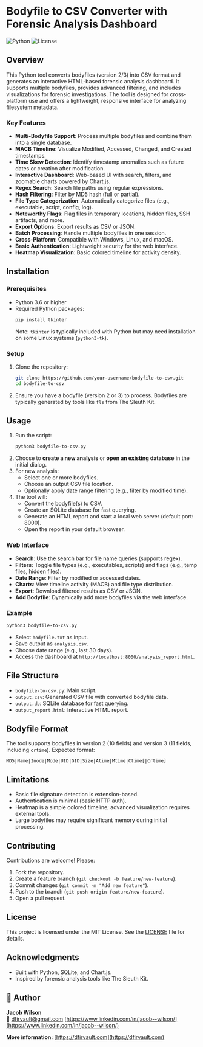 # Bodyfile to CSV Converter with Forensic Analysis Dashboard

![Python](https://img.shields.io/badge/python-3.6+-blue.svg)
![License](https://img.shields.io/badge/license-MIT-green.svg)

## Overview

This Python tool converts bodyfiles (version 2/3) into CSV format and generates an interactive HTML-based forensic analysis dashboard. It supports multiple bodyfiles, provides advanced filtering, and includes visualizations for forensic investigations. The tool is designed for cross-platform use and offers a lightweight, responsive interface for analyzing filesystem metadata.

### Key Features
- **Multi-Bodyfile Support**: Process multiple bodyfiles and combine them into a single database.
- **MACB Timeline**: Visualize Modified, Accessed, Changed, and Created timestamps.
- **Time Skew Detection**: Identify timestamp anomalies such as future dates or creation after modification.
- **Interactive Dashboard**: Web-based UI with search, filters, and zoomable charts powered by Chart.js.
- **Regex Search**: Search file paths using regular expressions.
- **Hash Filtering**: Filter by MD5 hash (full or partial).
- **File Type Categorization**: Automatically categorize files (e.g., executable, script, config, log).
- **Noteworthy Flags**: Flag files in temporary locations, hidden files, SSH artifacts, and more.
- **Export Options**: Export results as CSV or JSON.
- **Batch Processing**: Handle multiple bodyfiles in one session.
- **Cross-Platform**: Compatible with Windows, Linux, and macOS.
- **Basic Authentication**: Lightweight security for the web interface.
- **Heatmap Visualization**: Basic colored timeline for activity density.

## Installation

### Prerequisites
- Python 3.6 or higher
- Required Python packages:
  ```bash
  pip install tkinter
  ```
  Note: `tkinter` is typically included with Python but may need installation on some Linux systems (`python3-tk`).

### Setup
1. Clone the repository:
   ```bash
   git clone https://github.com/your-username/bodyfile-to-csv.git
   cd bodyfile-to-csv
   ```
2. Ensure you have a bodyfile (version 2 or 3) to process. Bodyfiles are typically generated by tools like `fls` from The Sleuth Kit.

## Usage

1. Run the script:
   ```bash
   python3 bodyfile-to-csv.py
   ```
2. Choose to **create a new analysis** or **open an existing database** in the initial dialog.
3. For new analysis:
   - Select one or more bodyfiles.
   - Choose an output CSV file location.
   - Optionally apply date range filtering (e.g., filter by modified time).
4. The tool will:
   - Convert the bodyfile(s) to CSV.
   - Create an SQLite database for fast querying.
   - Generate an HTML report and start a local web server (default port: 8000).
   - Open the report in your default browser.

### Web Interface
- **Search**: Use the search bar for file name queries (supports regex).
- **Filters**: Toggle file types (e.g., executables, scripts) and flags (e.g., temp files, hidden files).
- **Date Range**: Filter by modified or accessed dates.
- **Charts**: View timeline activity (MACB) and file type distribution.
- **Export**: Download filtered results as CSV or JSON.
- **Add Bodyfile**: Dynamically add more bodyfiles via the web interface.

### Example
```bash
python3 bodyfile-to-csv.py
```
- Select `bodyfile.txt` as input.
- Save output as `analysis.csv`.
- Choose date range (e.g., last 30 days).
- Access the dashboard at `http://localhost:8000/analysis_report.html`.

## File Structure
- `bodyfile-to-csv.py`: Main script.
- `output.csv`: Generated CSV file with converted bodyfile data.
- `output.db`: SQLite database for fast querying.
- `output_report.html`: Interactive HTML report.

## Bodyfile Format
The tool supports bodyfiles in version 2 (10 fields) and version 3 (11 fields, including `crtime`). Expected format:
```
MD5|Name|Inode|Mode|UID|GID|Size|Atime|Mtime|Ctime[|Crtime]
```

## Limitations
- Basic file signature detection is extension-based.
- Authentication is minimal (basic HTTP auth).
- Heatmap is a simple colored timeline; advanced visualization requires external tools.
- Large bodyfiles may require significant memory during initial processing.

## Contributing
Contributions are welcome! Please:
1. Fork the repository.
2. Create a feature branch (`git checkout -b feature/new-feature`).
3. Commit changes (`git commit -m "Add new feature"`).
4. Push to the branch (`git push origin feature/new-feature`).
5. Open a pull request.

## License
This project is licensed under the MIT License. See the [LICENSE](LICENSE) file for details.

## Acknowledgments
- Built with Python, SQLite, and Chart.js.
- Inspired by forensic analysis tools like The Sleuth Kit.

## 👤 Author

**Jacob Wilson**  
📧 dfirvault@gmail.com
[https://www.linkedin.com/in/jacob--wilson/](https://www.linkedin.com/in/jacob--wilson/)

**More information:**
[https://dfirvault.com](https://dfirvault.com)
